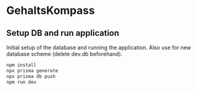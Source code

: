 # GehaltsKompass

## Setup DB and run application
Initial setup of the database and running the application.
Also use for new database scheme (delete dev.db beforehand).

```bash
npm install
npx prisma generate
npx prisma db push
npm run dev
```